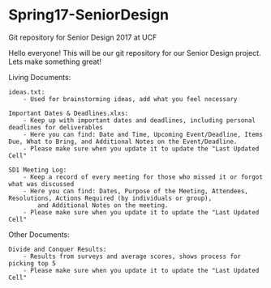 # Spring17-SeniorDesign
Git repository for Senior Design 2017 at UCF

Hello everyone!
This will be our git repository for our Senior Design project.
Lets make something great!

Living Documents:
	
	ideas.txt:
		- Used for brainstorming ideas, add what you feel necessary

	Important Dates & Deadlines.xlxs:
		- Keep up with important dates and deadlines, including personal deadlines for deliverables
		- Here you can find: Date and Time, Upcoming Event/Deadline, Items Due, What to Bring, and Additional Notes on the Event/Deadline.
		- Please make sure when you update it to update the "Last Updated Cell"
	
	SD1 Meeting Log:
		- Keep a record of every meeting for those who missed it or forgot what was discussed
		- Here you can find: Dates, Purpose of the Meeting, Attendees, Resolutions, Actions Required (by individuals or group),
			and Additional Notes on the meeting.
		- Please make sure when you update it to update the "Last Updated Cell"
		
Other Documents:
	
	Divide and Conquer Results:
		- Results from surveys and average scores, shows process for picking top 5
		- Please make sure when you update it to update the "Last Updated Cell"

